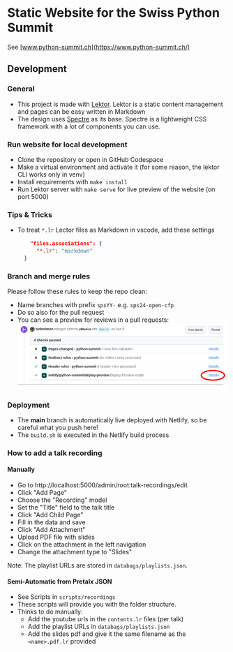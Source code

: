 # Static Website for the Swiss Python Summit

See [www.python-summit.ch](https://www.python-summit.ch/)

## Development

### General

* This project is made with [Lektor](https://www.getlektor.com/). Lektor is a static content management and pages can be easy written in Markdown
* The design uses [Spectre](https://picturepan2.github.io/spectre/index.html) as its base. Spectre is a lightweight CSS framework with a lot of components you can use.

### Run website for local development

* Clone the repository or open in GitHub Codespace
* Make a virtual environment and activate it (for some reason, the lektor CLI works only in venv)
* Install requirements with `make install`
* Run Lektor server with `make serve` for live preview of the website (on port 5000)

### Tips & Tricks

* To treat `*.lr` Lector files as Markdown in vscode, add these settings
  ```json
      "files.associations": {
        "*.lr": "markdown"
    }
  ```

### Branch and merge rules

Please follow these rules to keep the repo clean:

* Name branches with prefix `spsYY-` e.g. `sps24-open-cfp`
* Do so also for the pull request
* You can see a preview for reviews in a pull requests:
![preview](./doc/preview.png)

### Deployment

* The **main** branch is automatically live deployed with Netlify, so be careful what you push here!
* The `build.sh` is executed in the Netlify build process

### How to add a talk recording

#### Manually
- Go to http://localhost:5000/admin/root:talk-recordings/edit
- Click "Add Page"
- Choose the "Recording" model
- Set the "Title" field to the talk title
- Click "Add Child Page"
- Fill in the data and save
- Click "Add Attachment"
- Upload PDF file with slides
- Click on the attachment in the left navigation
- Change the attachment type to "Slides"

Note: The playlist URLs are stored in `databags/playlists.json`.

#### Semi-Automatic from Pretalx JSON

- See Scripts in `scripts/recordings`
- These scripts will provide you with the folder structure.
- Thinks to do manually:
    - Add the youtube urls in the `contents.lr` files (per talk)
    - Add the playlist URLs in `databags/playlists.json`
    - Add the slides pdf and give it the same filename as the `<name>.pdf.lr` provided